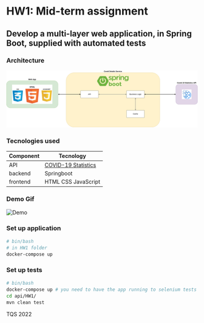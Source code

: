 # HW1: Mid-term assignment

## Develop a multi-layer web application, in Spring Boot, supplied with automated tests

### Architecture

![HW1 architecture](/HW1/schemas/hw1.png)

### Tecnologies used

| **Component** 	| **Tecnology**       	|
|---------------	|---------------------	|
| API           	| [COVID-19 Statistics](https://rapidapi.com/axisbits-axisbits-default/api/covid-19-statistics/)|
| backend       	| Springboot          	|
| frontend      	| HTML CSS JavaScript   |

### Demo Gif
![Demo](/HW1/schemas/hw1_demo.gif)


### Set up application
```bash
# bin/bash
# in HW1 folder
docker-compose up
```


### Set up tests

```bash
# bin/bash
docker-compose up # you need to have the app running to selenium tests
cd api/HW1/
mvn clean test
```


TQS 2022
